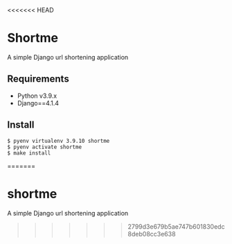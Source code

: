 <<<<<<< HEAD
# Shortme

A simple Django url shortening application


## Requirements

* Python v3.9.x
* Django==4.1.4


## Install

```
$ pyenv virtualenv 3.9.10 shortme
$ pyenv activate shortme
$ make install
```
=======
# shortme
A simple Django url shortening application
>>>>>>> 2799d3e679b5ae747b601830edc8deb08cc3e638
